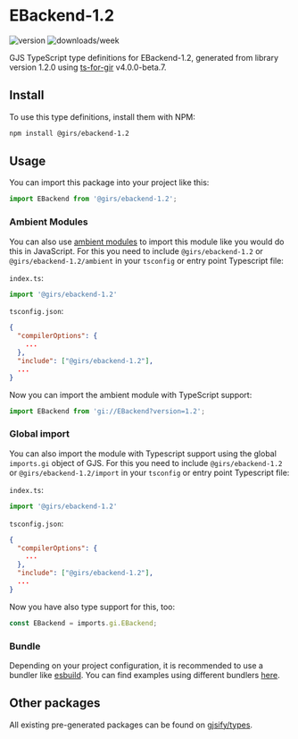 
# EBackend-1.2

![version](https://img.shields.io/npm/v/@girs/ebackend-1.2)
![downloads/week](https://img.shields.io/npm/dw/@girs/ebackend-1.2)


GJS TypeScript type definitions for EBackend-1.2, generated from library version 1.2.0 using [ts-for-gir](https://github.com/gjsify/ts-for-gir) v4.0.0-beta.7.


## Install

To use this type definitions, install them with NPM:
```bash
npm install @girs/ebackend-1.2
```

## Usage

You can import this package into your project like this:
```ts
import EBackend from '@girs/ebackend-1.2';
```

### Ambient Modules

You can also use [ambient modules](https://github.com/gjsify/ts-for-gir/tree/main/packages/cli#ambient-modules) to import this module like you would do this in JavaScript.
For this you need to include `@girs/ebackend-1.2` or `@girs/ebackend-1.2/ambient` in your `tsconfig` or entry point Typescript file:

`index.ts`:
```ts
import '@girs/ebackend-1.2'
```

`tsconfig.json`:
```json
{
  "compilerOptions": {
    ...
  },
  "include": ["@girs/ebackend-1.2"],
  ...
}
```

Now you can import the ambient module with TypeScript support: 

```ts
import EBackend from 'gi://EBackend?version=1.2';
```

### Global import

You can also import the module with Typescript support using the global `imports.gi` object of GJS.
For this you need to include `@girs/ebackend-1.2` or `@girs/ebackend-1.2/import` in your `tsconfig` or entry point Typescript file:

`index.ts`:
```ts
import '@girs/ebackend-1.2'
```

`tsconfig.json`:
```json
{
  "compilerOptions": {
    ...
  },
  "include": ["@girs/ebackend-1.2"],
  ...
}
```

Now you have also type support for this, too:

```ts
const EBackend = imports.gi.EBackend;
```

### Bundle

Depending on your project configuration, it is recommended to use a bundler like [esbuild](https://esbuild.github.io/). You can find examples using different bundlers [here](https://github.com/gjsify/ts-for-gir/tree/main/examples).

## Other packages

All existing pre-generated packages can be found on [gjsify/types](https://github.com/gjsify/types).

